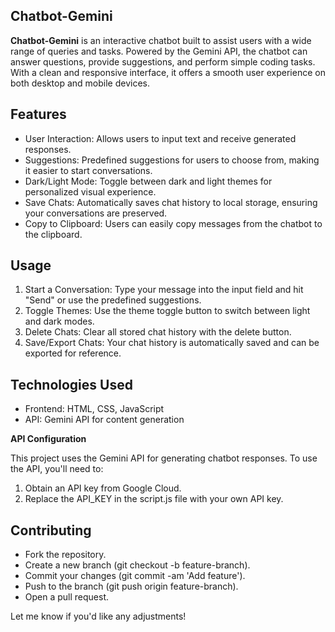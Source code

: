 ## Chatbot-Gemini

**Chatbot-Gemini** is an interactive chatbot built to assist users with a wide range of queries and tasks. Powered by the Gemini API, the chatbot can answer questions, provide suggestions, and perform simple coding tasks. With a clean and responsive interface, it offers a smooth user experience on both desktop and mobile devices.

## Features

- User Interaction: Allows users to input text and receive generated responses.
- Suggestions: Predefined suggestions for users to choose from, making it easier to start conversations.
- Dark/Light Mode: Toggle between dark and light themes for personalized visual experience.
- Save Chats: Automatically saves chat history to local storage, ensuring your conversations are preserved.
- Copy to Clipboard: Users can easily copy messages from the chatbot to the clipboard.

## Usage

1. Start a Conversation: Type your message into the input field and hit "Send" or use the predefined suggestions.
2. Toggle Themes: Use the theme toggle button to switch between light and dark modes.
3. Delete Chats: Clear all stored chat history with the delete button.
4. Save/Export Chats: Your chat history is automatically saved and can be exported for reference.

## Technologies Used

- Frontend: HTML, CSS, JavaScript
- API: Gemini API for content generation

**API Configuration**

This project uses the Gemini API for generating chatbot responses. To use the API, you'll need to:

1. Obtain an API key from Google Cloud.
2. Replace the API_KEY in the script.js file with your own API key.

## Contributing

- Fork the repository.
- Create a new branch (git checkout -b feature-branch).
- Commit your changes (git commit -am 'Add feature').
- Push to the branch (git push origin feature-branch).
- Open a pull request.

Let me know if you'd like any adjustments!
